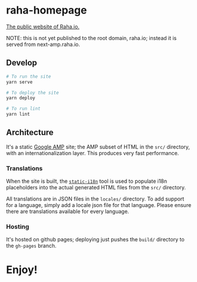 # raha-homepage

[The public website of Raha.io.](next-amp.raha.io)

NOTE: this is not yet published to the root domain, raha.io; instead it is
served from next-amp.raha.io.

## Develop

```bash
# To run the site
yarn serve

# To deploy the site
yarn deploy

# To run lint
yarn lint
```

## Architecture

It's a static [Google AMP](https://www.ampproject.org/) site; the AMP subset of
HTML in the `src/` directory, with an internationalization layer. This produces
very fast performance.

### Translations

When the site is built, the [`static-i18n`]() tool is used to populate
i18n placeholders into the actual generated HTML files from the `src/`
directory.

All translations are in JSON files in the `locales/` directory. To add support
for a language, simply add a locale json file for that language. Please ensure
there are translations available for every language.

### Hosting

It's hosted on github pages; deploying just pushes the `build/` directory
to the `gh-pages` branch.

# Enjoy!
